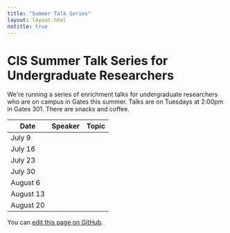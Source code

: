 ```yaml
---
title: "Summer Talk Series"
layout: layout.html
notitle: true
---
```

# CIS Summer Talk Series for Undergraduate Researchers

We're running a series of enrichment talks for undergraduate researchers who are on campus in Gates this summer.
Talks are on Tuesdays at 2:00pm in Gates 301.
There are snacks and coffee.

<table>
    <thead>
        <tr>
            <th>Date</th>
            <th>Speaker</th>
            <th>Topic</th>
        </tr>
    </thead>
    <tbody>
        <tr>
            <td>July 9</td>
        </tr>
        <tr>
            <td>July 16</td>
        </tr>
        <tr>
            <td>July 23</td>
        </tr>
        <tr>
            <td>July 30</td>
        </tr>
        <tr>
            <td>August 6</td>
        </tr>
        <tr>
            <td>August 13</td>
        </tr>
        <tr>
            <td>August 20</td>
        </tr>
    </tbody>
</table>

You can [edit this page on GitHub](https://github.com/cucapra/capra-public/edit/master/src/summertalks.md).
